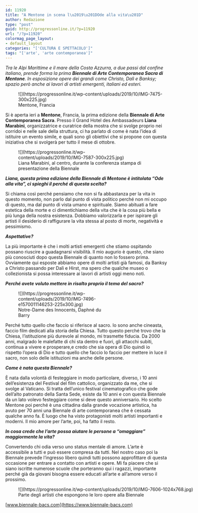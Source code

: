 ```yaml
---
id: 11920
title: "A Mentone in scena l\u2019\u201DOde alla vita\u201D"
author: Redazione
type: "post"
guid: http://progressonline.it/?p=11920
url: "/?p=11920"
colormag_page_layout:
- default_layout
categories: "['CULTURA E SPETTACOLO']"
tags: "['arte', 'arte contemporanea']"
---
```


*Tra le Alpi Marittime e il mare della Costa Azzurra, a due passi dal confine italiano, prende forma la prima **Biennale di Arte Contemporanea Sacra di Mentone**. In esposizione opere dei grandi come Christo, Dalì e Banksy; spazio però anche ai lavori di artisti emergenti, italiani ed esteri.*

<figure aria-describedby="caption-attachment-11925" class="wp-caption aligncenter" id="attachment_11925" style="width: 500px">![](https://progressonline.it/wp-content/uploads/2019/10/IMG-7475-300x225.jpg)<figcaption class="wp-caption-text" id="caption-attachment-11925">Mentone, Francia</figcaption></figure>

Si è aperta ieri a **Mentone**, Francia, la prima edizione della **Biennale di Arte Contemporanea Sacra**. Presso il Grand Hotel des Ambassadeurs **Liana Marabini**, organizzatrice e curatrice della mostra che si svolge proprio nei corridoi e nelle sale della struttura, ci ha parlato di come è nata l’idea di istituire un evento simile, e quali sono gli obiettivi che si propone con questa iniziativa che si svolgerà per tutto il mese di ottobre.

<figure aria-describedby="caption-attachment-11927" class="wp-caption alignleft" id="attachment_11927" style="width: 400px">![](https://progressonline.it/wp-content/uploads/2019/10/IMG-7587-300x225.jpg)<figcaption class="wp-caption-text" id="caption-attachment-11927">Liana Marabini, al centro, durante la conferenza stampa di presentazione della Biennale</figcaption></figure>

***Liana, questa prima edizione della Biennale di Mentone è intitolata “Ode alla vita”, ci spieghi il perché di questa scelta?***

Si chiama così perché pensiamo che non si fa abbastanza per la vita in questo momento, non parlo dal punto di vista politico perché non mi occupo di questo, ma dal punto di vista umano e spirituale. Siamo abituati a fare estetica della morte e ci dimentichiamo della vita che è la cosa più bella e più lunga della nostra esistenza. Dobbiamo valorizzarla e per ispirare gli artisti il desiderio di raffigurare la vita stessa al posto di morte, negatività e pessimismo.

***Aspettative?***

La più importante è che i molti artisti emergenti che stiamo ospitando possano riuscire a guadagnarsi visibilità. Il mio augurio è questo, che siano più conosciuti dopo questa Biennale di quanto non lo fossero prima. Ovviamente qui esposte abbiamo opere di molti artisti già famosi, da Banksy a Christo passando per Dalì e Hirst, ma spero che qualche museo o collezionista si possa interessare ai lavori di artisti oggi meno noti.

***Perché avete voluto mettere in risalto proprio il tema del sacro?***

<figure aria-describedby="caption-attachment-11926" class="wp-caption alignright" id="attachment_11926" style="width: 263px">![](https://progressonline.it/wp-content/uploads/2019/10/IMG-7496-e1570011146253-225x300.jpg)<figcaption class="wp-caption-text" id="caption-attachment-11926">Notre-Dame des Innocents, Daphné du Barry</figcaption></figure>

Perché tutto quello che faccio si riferisce al sacro. Io sono anche cineasta, faccio film dedicati alla storia della Chiesa. Tutto questo perché trovo che la Chiesa, l’istituzione più durevole al mondo, mi trasmette fiducia. Da 2000 anni, malgrado le malefatte di chi sta dentro e fuori, gli attacchi subiti, continua a vivere e prosperare,e credo che sia opera di Dio quindi io rispetto l’opera di Dio e tutto quello che faccio lo faccio per mettere in luce il sacro, non solo delle istituzioni ma anche delle persone.

***Come è nata questa Biennale?***

È nata dalla volontà di festeggiare in modo particolare, diverso, i 10 anni dell’esistenza del Festival del film cattolico, organizzato da me, che si svolge al Vaticano. Si tratta dell’unico festival cinematografico che gode dell’alto patronato della Santa Sede, esiste da 10 anni e con questa Biennale da un lato volevo festeggiare come si deve questo anniversario. Ho scelto Mentone poi perché è una cittadina dalla grande vocazione artistica, ha avuto per 70 anni una Biennale di arte contemporanea che è cessata qualche anno fa. È luogo che ha visto protagonisti molti artisti importanti e moderni. Il mio amore per l’arte, poi, ha fatto il resto.

***In cosa crede che l’arte possa aiutare le persone a “omaggiare” maggiormente la vita?***

Convertendo chi odia verso uno status mentale di amore. L’arte è accessibile a tutti e può essere compresa da tutti. Nel nostro caso poi la Biennale prevede l’ingresso libero quindi tutti possono approfittare di questa occasione per entrare a contatto con artisti e opere. Mi fa piacere che si siano iscritte numerose scuole che porteranno qui i ragazzi, importante perché già da giovani bisogna essere educati all’arte e all’amore verso il prossimo.

<figure aria-describedby="caption-attachment-11929" class="wp-caption aligncenter" id="attachment_11929" style="width: 693px">![](https://progressonline.it/wp-content/uploads/2019/10/IMG-7606-1024x768.jpg)<figcaption class="wp-caption-text" id="caption-attachment-11929">Parte degli artisti che espongono le loro opere alla Biennale</figcaption></figure>

[www.biennale-bacs.com](https://www.biennale-bacs.com)